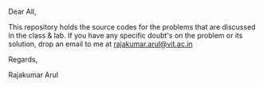 Dear All, 

   This repository holds the source codes for the problems that are discussed in the class & lab. If you have any specific doubt's on the problem or its solution, drop an email to me at rajakumar.arul@vit.ac.in 
   
Regards, 

Rajakumar Arul
